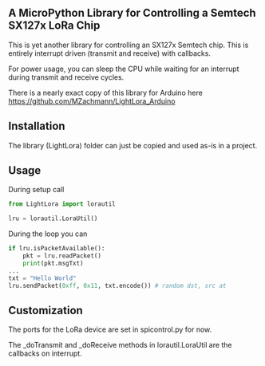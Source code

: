 A MicroPython Library for Controlling a Semtech SX127x LoRa Chip
---
This is yet another library for controlling an SX127x Semtech chip. This is entirely interrupt driven (transmit and receive) with callbacks.

For power usage, you can sleep the CPU while waiting for an interrupt during transmit and receive cycles.

There is a nearly exact copy of this library for Arduino here https://github.com/MZachmann/LightLora_Arduino

Installation
--
The library (LightLora) folder can just be copied and used as-is in a project.

Usage
--
During setup call 
```python
from LightLora import lorautil

lru = lorautil.LoraUtil()
```
During the loop you can
```python
if lru.isPacketAvailable():
	pkt = lru.readPacket()
	print(pkt.msgTxt)
...
txt = "Hello World"
lru.sendPacket(0xff, 0x11, txt.encode()) # random dst, src at
```

Customization
---
The ports for the LoRa device are set in spicontrol.py for now.

The _doTransmit and _doReceive methods in lorautil.LoraUtil are the callbacks on interrupt.

